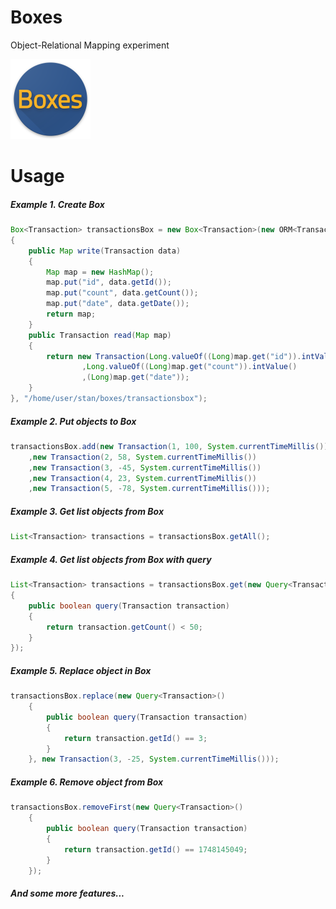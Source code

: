 # Boxes
Object-Relational Mapping experiment

<img src="media/icon.png" width="128" height="128" />

# Usage

##### Example 1. Create **Box**

```java
Box<Transaction> transactionsBox = new Box<Transaction>(new ORM<Transaction>()
{
	public Map write(Transaction data)
	{
		Map map = new HashMap();
		map.put("id", data.getId());
		map.put("count", data.getCount());
		map.put("date", data.getDate());
		return map;
	}
	public Transaction read(Map map)
	{
		return new Transaction(Long.valueOf((Long)map.get("id")).intValue()
				,Long.valueOf((Long)map.get("count")).intValue()
				,(Long)map.get("date"));
	}
}, "/home/user/stan/boxes/transactionsbox");
```

##### Example 2. Put objects to **Box**

```java
transactionsBox.add(new Transaction(1, 100, System.currentTimeMillis())
	,new Transaction(2, 58, System.currentTimeMillis())
	,new Transaction(3, -45, System.currentTimeMillis())
	,new Transaction(4, 23, System.currentTimeMillis())
	,new Transaction(5, -78, System.currentTimeMillis()));
```

##### Example 3. Get list objects from **Box**

```java
List<Transaction> transactions = transactionsBox.getAll();
```

##### Example 4. Get list objects from **Box** with query

```java
List<Transaction> transactions = transactionsBox.get(new Query<Transaction>()
{
	public boolean query(Transaction transaction)
	{
		return transaction.getCount() < 50;
	}
});
```

##### Example 5. Replace object in **Box**

```java
transactionsBox.replace(new Query<Transaction>()
	{
		public boolean query(Transaction transaction)
		{
			return transaction.getId() == 3;
		}
	}, new Transaction(3, -25, System.currentTimeMillis()));
```


##### Example 6. Remove object from **Box**

```java
transactionsBox.removeFirst(new Query<Transaction>()
	{
		public boolean query(Transaction transaction)
		{
			return transaction.getId() == 1748145049;
		}
	});
```

##### And some more features...
